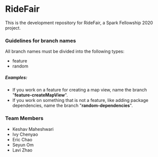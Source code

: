 # RideFair

This is the development repository for RideFair, a Spark Fellowship 2020 project.

### Guidelines for branch names

All branch names must be divided into the following types:
  - feature
  - random
  
  ##### Examples:
  
  - If you work on a feature for creating a map view, name the branch "**feature-createMapView**".
  - If you work on something that is not a feature, like adding package dependencies, name the branch "**random-dependencies**".

### Team Members

- Keshav Maheshwari
- Ivy Chenyao
- Eric Chao
- Seyun Om
- Lavi Zhao

